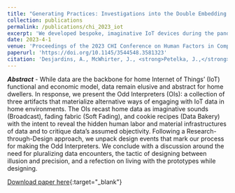 ```yaml
---
title: "Generating Practices: Investigations into the Double Embedding of GDPR and Data Access Policies"
collection: publications
permalink: /publications/chi_2023_iot
excerpt: 'We developed bespoke, imaginative IoT devices during the pandemic, and it was one of the most fun projects I have ever worked on.'
date: 2023-4-1
venue: 'Proceedings of the 2023 CHI Conference on Human Factors in Computing Systems'
paperurl: 'https://doi.org/10.1145/3544548.3581323'
citation: 'Desjardins, A., McWhirter, J., <strong>Petelka, J.,</strong> Simon, C., Shin, Y., Peven, R., Widjaja, P. (2023) "On the Making of Alternative Data Encounters: The Odd Interpreters". In <i>Proceedings of the 2019 CHI Conference on Human Factors in Computing Systems.</i>.' 
---
```

<i><strong>Abstract</strong></i> - While data are the backbone for home Internet of Things’ (IoT) functional and economic model, data remain elusive and abstract for home dwellers. In response, we present the Odd Interpreters (OIs): a collection of three artifacts that materialize alternative ways of engaging with IoT data in home environments. The OIs recast home data as imaginative sounds (Broadcast), fading fabric (Soft Fading), and cookie recipes (Data Bakery) with the intent to reveal the hidden human labor and material infrastructures of data and to critique data’s assumed objectivity. Following a Research-through-Design approach, we unpack design events that mark our process for making the Odd Interpreters. We conclude with a discussion around the need for pluralizing data encounters, the tactic of designing between illusion and precision, and a refection on living with the prototypes while designing.

[Download paper here](https://jpetelka.github.io/files/chi_2023_iot){:target="_blank"}
